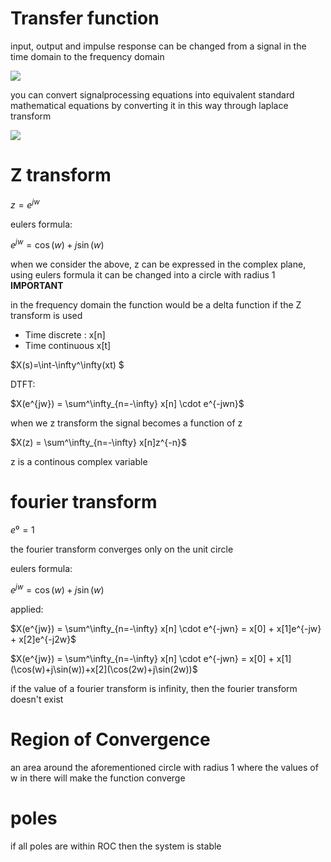 # Transfer function
input, output and impulse response can be changed from a signal in the time domain to the frequency domain

<image src=time_frequency_domain.png>

you can convert signalprocessing equations into equivalent standard mathematical equations by converting it in this way through laplace transform

<image src=laplace.png>

# Z transform
$z = e^{jw}$

eulers formula:

$e^{jw} = \cos(w)+j\sin(w)$

when we consider the above, z can be expressed in the complex plane, using eulers formula it can be changed into a circle with radius 1 **IMPORTANT**

in the frequency domain the function would be a delta function if the Z transform is used

*   Time discrete : x[n]
*   Time continuous x[t]

$X(s)=\int-\infty^\infty(xt) $

DTFT:

$X(e^{jw}) = \sum^\infty_{n=-\infty} x[n] \cdot e^{-jwn}$

when we z transform the signal becomes a function of z

$X(z) = \sum^\infty_{n=-\infty} x[n]z^{-n}$

z is a continous complex variable

# fourier transform
$e⁰ = 1$

the fourier transform converges only on the unit circle

eulers formula:

$e^{jw} = \cos(w)+j\sin(w)$

applied:

$X(e^{jw}) = \sum^\infty_{n=-\infty} x[n] \cdot e^{-jwn} = x[0] + x[1]e^{-jw} + x[2]e^{-j2w}$

$X(e^{jw}) = \sum^\infty_{n=-\infty} x[n] \cdot e^{-jwn} = x[0] + x[1](\cos(w)+j\sin(w))+x[2](\cos(2w)+j\sin(2w))$

if the value of a fourier transform is infinity, then the fourier transform doesn't exist

# Region of Convergence
an area around the aforementioned circle with radius 1 where the values of w in there will make the function converge

# poles
if all poles are within ROC then the system is stable